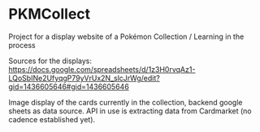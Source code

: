 # PKMCollect
Project for a display website of a Pokémon Collection / Learning in the process

Sources for the displays: https://docs.google.com/spreadsheets/d/1z3H0rvqAz1-LQoSbINe2UfyqgP79yVrUx2N_slcJrWg/edit?gid=1436605646#gid=1436605646

Image display of the cards currently in the collection, backend google sheets as data source. API in use is extracting data from Cardmarket (no cadence established yet).
